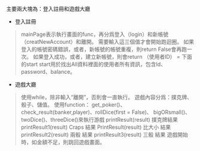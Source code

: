 
主要兩大塊為：登入註冊和遊戲大廳
- 登入註冊
> mainPage表示執行畫面的func，再分爲登入（login）和新帳號（creatNewAccount）和離開。
> 需要輸入這三個值才會開始跑迴圈。
> 如果登入的帳號密碼錯誤，或者，新帳號的帳號重複，則return False會再跑一次。
> 如果登入成功，或者，建立新帳號，則會return （使用者ID） = 下面的start
> start用於找出All資料裡面的使用者所有資訊，包含Id、password、balance。

- 遊戲大廳
> 使用while，除非輸入“離開”，否則會一直執行。
> 遊戲內容分爲：撲克牌、骰子、儲值。
> 使用function： get_poker()、check_result(banker,player)、rollDice(first = False)、
       bigORsmall()、twoDice()、threeDice()來執行游戲
       printResult(result)  撲克牌結果
       printResult1(result) Craps 結果
       PrintResult(result)  比大小 結果
       printResult2(result) 兩骰 結果
       printResult3(result) 三骰 結果
> 遊戲開始時，如金額不足，則跳回遊戲畫面。
